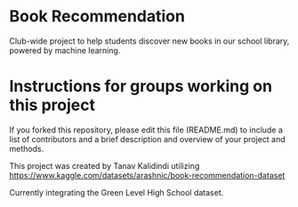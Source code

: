 # Book Recommendation
Club-wide project to help students discover new books in our school library, powered by machine learning.

# Instructions for groups working on this project
If you forked this repository, please edit this file (README.md) to include a list of contributors and a brief description and overview of your project and methods.





This project was created by Tanav Kalidindi utilizing https://www.kaggle.com/datasets/arashnic/book-recommendation-dataset

Currently integrating the Green Level High School dataset.
